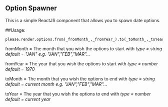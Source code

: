 ## Option Spawner

This is a simple ReactJS component that allows you to spawn date options.

##Usage:

    please.render.options.from(_fromMonth_,_fromYear_).to(_toMonth_,_toYear_).using.select(_selectID_);

fromMonth = The month that you wish the options to start with
    _type = string_
    _default = "JAN"_
    _e.g. "JAN","FEB","MAR"..._

fromYear = The year that you wish the options to start with
    _type = number_
    _default = 1970_

toMonth = The month that you wish the options to end with
    _type = string_
    _default = current month_
    _e.g. "JAN","FEB","MAR"..._

toYear = The year that you wish the options to end with
    _type = number_
    _default = current year_
